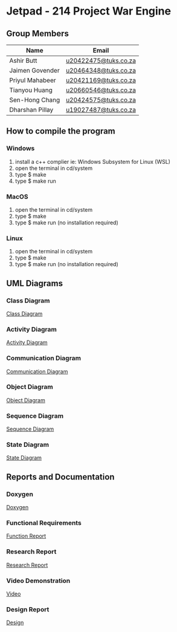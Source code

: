 # Jetpad - 214 Project War Engine

## Group Members

| Name | Email |
| ----------- | ----------- |
| Ashir Butt | u20422475@tuks.co.za |
| Jaimen Govender | u20464348@tuks.co.za |
| Priyul Mahabeer | u20421169@tuks.co.za |
| Tianyou Huang | u20660546@tuks.co.za |
| Sen-Hong Chang | u20424575@tuks.co.za |
| Dharshan Pillay | u19027487@tuks.co.za |


## How to compile the program
### Windows
1) install a c++ complier ie: Windows Subsystem for Linux (WSL)
2) open the terminal in cd/system
3) type $ make
4) type $ make run

### MacOS
1) open the terminal in cd/system
2) type $ make
3) type $ make run
(no installation required)

### Linux
1) open the terminal in cd/system
2) type $ make
3) type $ make run
(no installation required)

## UML Diagrams
### Class Diagram
[Class Diagram](https://drive.google.com/drive/u/0/folders/1iLaN0yRBw1PWcm_lwk2ROV7TUf-jtMRp)<br />
### Activity Diagram
[Activity Diagram](https://drive.google.com/drive/u/0/folders/1fo7Do6LNsNUDNIuL2ljOeRc_ZzYhXlip)<br />
### Communication Diagram
[Communication Diagram](https://drive.google.com/drive/u/0/folders/1pDfnsJz-hNj3_8AqUz7T7kVC3BVQn97P)<br />
### Object Diagram
[Object Diagram](https://drive.google.com/drive/u/0/folders/1bX7z66ht3r2gMlK_KVTg--VL2KNogJml)<br />
### Sequence Diagram
[Sequence Diagram](https://drive.google.com/drive/u/0/folders/1ueMsUafxSUlut7lbtrQpBnsU3GZ1bUXH)<br />
### State Diagram
[State Diagram](https://drive.google.com/drive/u/0/folders/1R5EW7jJy0a21uHerldPi8WJkBA_rn4E5)<br />

## Reports and Documentation
### Doxygen
[Doxygen](https://drive.google.com/drive/u/0/folders/1NCU2J2Np6GrRXTTFzZMVWMx8WpxPi9mW)

### Functional Requirements
[Function Report](https://drive.google.com/drive/u/0/folders/1Ayvsvgwcm-OSu_iBR5yNxoG4JlpqNMF0)

### Research Report
[Research Report](https://drive.google.com/drive/u/0/folders/1G2B9yqTDjsBC7ZsMxVPaKy_-MF9n2yAf)

### Video Demonstration
[Video](https://drive.google.com/drive/u/0/folders/1zwu0cwJ5NiCZY4GkjCm1dfxItaCthhxX)

### Design Report
[Design](https://drive.google.com/drive/u/0/folders/1aT9U4q1az_QHCNmY5P7qxhaAOFrv1CAB)
